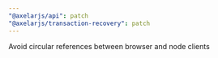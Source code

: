 ```yaml
---
"@axelarjs/api": patch
"@axelarjs/transaction-recovery": patch
---
```


Avoid circular references between browser and node clients
